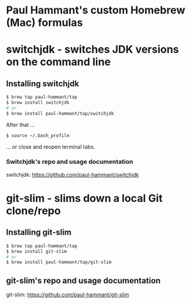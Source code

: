 # Paul Hammant's custom Homebrew (Mac) formulas

# switchjdk - switches JDK versions on the command line

## Installing switchjdk

```bash
$ brew tap paul-hammant/tap
$ brew install switchjdk
# or
$ brew install paul-hammant/tap/switchjdk
```

After that ...

```bash
$ source ~/.bash_profile
```

... or close and reopen terminal tabs.

### Switchjdk's repo and usage documentation

switchjdk: https://github.com/paul-hammant/switchjdk

# git-slim - slims down a local Git clone/repo

## Installing git-slim

```bash
$ brew tap paul-hammant/tap
$ brew install git-slim
# or
$ brew install paul-hammant/tap/git-slim
```

## git-slim's repo and usage documentation

git-slim: https://github.com/paul-hammant/git-slim
